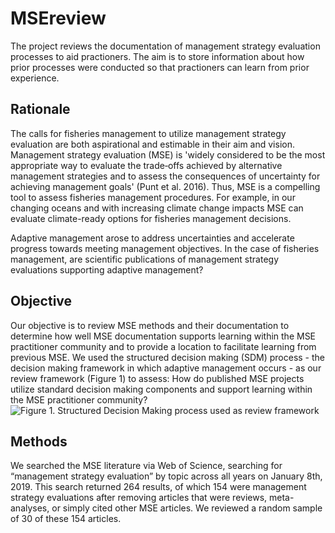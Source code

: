 # MSEreview
The project reviews the documentation of management strategy evaluation processes to aid practioners. The aim is to store information about how prior processes were conducted so that practioners can learn from prior experience.

## Rationale
The calls for fisheries management to utilize management strategy evaluation are both aspirational and estimable in their aim and vision. Management strategy evaluation (MSE) is 'widely considered to be the most appropriate way to evaluate the trade‐offs achieved by alternative management strategies and to assess the consequences of uncertainty for achieving management goals' (Punt et al. 2016). Thus, MSE is a compelling tool to assess fisheries management procedures.  For example, in our changing oceans and with increasing climate change impacts MSE can evaluate climate-ready options for fisheries management decisions.

Adaptive management arose to address uncertainties and accelerate progress towards meeting management objectives. In the case of fisheries management, are scientific publications of management strategy evaluations supporting adaptive management?

## Objective
Our objective is to review MSE methods and their documentation to determine how well MSE documentation supports learning within the MSE practitioner community and to provide a location to facilitate learning from previous MSE. We used the structured decision making (SDM) process - the decision making framework in which adaptive management occurs - as our review framework (Figure 1) to assess:
How do published MSE projects utilize standard decision making components and support learning within the MSE practitioner community?
![Figure 1. Structured Decision Making process used as review framework](/figs/SDMProcessFramework.png)

## Methods
We searched the MSE literature via Web of Science, searching for “management strategy evaluation” by topic across all years on January 8th, 2019. This search returned 264 results, of which 154 were management strategy evaluations after removing articles that were reviews, meta-analyses, or simply cited other MSE articles. We reviewed a random sample of 30 of these 154 articles.
